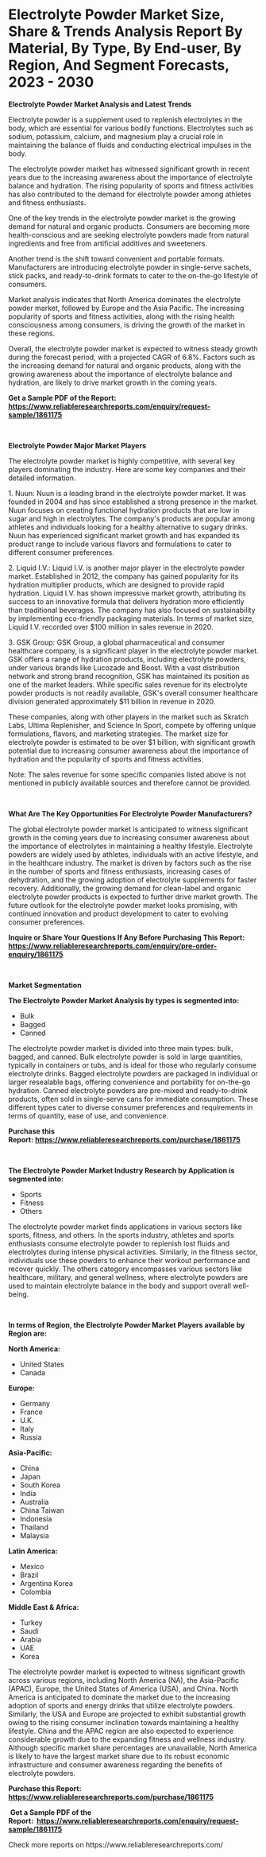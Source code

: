 <p><h1>Electrolyte Powder Market Size, Share & Trends Analysis Report By Material, By Type, By End-user, By Region, And Segment Forecasts, 2023 - 2030</h1></p><p><strong>Electrolyte Powder Market Analysis and Latest Trends</strong></p>
<p><p>Electrolyte powder is a supplement used to replenish electrolytes in the body, which are essential for various bodily functions. Electrolytes such as sodium, potassium, calcium, and magnesium play a crucial role in maintaining the balance of fluids and conducting electrical impulses in the body.</p><p>The electrolyte powder market has witnessed significant growth in recent years due to the increasing awareness about the importance of electrolyte balance and hydration. The rising popularity of sports and fitness activities has also contributed to the demand for electrolyte powder among athletes and fitness enthusiasts.</p><p>One of the key trends in the electrolyte powder market is the growing demand for natural and organic products. Consumers are becoming more health-conscious and are seeking electrolyte powders made from natural ingredients and free from artificial additives and sweeteners.</p><p>Another trend is the shift toward convenient and portable formats. Manufacturers are introducing electrolyte powder in single-serve sachets, stick packs, and ready-to-drink formats to cater to the on-the-go lifestyle of consumers.</p><p>Market analysis indicates that North America dominates the electrolyte powder market, followed by Europe and the Asia Pacific. The increasing popularity of sports and fitness activities, along with the rising health consciousness among consumers, is driving the growth of the market in these regions.</p><p>Overall, the electrolyte powder market is expected to witness steady growth during the forecast period, with a projected CAGR of 6.8%. Factors such as the increasing demand for natural and organic products, along with the growing awareness about the importance of electrolyte balance and hydration, are likely to drive market growth in the coming years.</p></p>
<p><strong>Get a Sample PDF of the Report:&nbsp; <a href="https://www.reliableresearchreports.com/enquiry/request-sample/1861175">https://www.reliableresearchreports.com/enquiry/request-sample/1861175</a></strong></p>
<p>&nbsp;</p>
<p><strong>Electrolyte Powder Major Market Players</strong></p>
<p><p>The electrolyte powder market is highly competitive, with several key players dominating the industry. Here are some key companies and their detailed information.</p><p>1. Nuun: Nuun is a leading brand in the electrolyte powder market. It was founded in 2004 and has since established a strong presence in the market. Nuun focuses on creating functional hydration products that are low in sugar and high in electrolytes. The company's products are popular among athletes and individuals looking for a healthy alternative to sugary drinks. Nuun has experienced significant market growth and has expanded its product range to include various flavors and formulations to cater to different consumer preferences.</p><p>2. Liquid I.V.: Liquid I.V. is another major player in the electrolyte powder market. Established in 2012, the company has gained popularity for its hydration multiplier products, which are designed to provide rapid hydration. Liquid I.V. has shown impressive market growth, attributing its success to an innovative formula that delivers hydration more efficiently than traditional beverages. The company has also focused on sustainability by implementing eco-friendly packaging materials. In terms of market size, Liquid I.V. recorded over $100 million in sales revenue in 2020.</p><p>3. GSK Group: GSK Group, a global pharmaceutical and consumer healthcare company, is a significant player in the electrolyte powder market. GSK offers a range of hydration products, including electrolyte powders, under various brands like Lucozade and Boost. With a vast distribution network and strong brand recognition, GSK has maintained its position as one of the market leaders. While specific sales revenue for its electrolyte powder products is not readily available, GSK's overall consumer healthcare division generated approximately $11 billion in revenue in 2020.</p><p>These companies, along with other players in the market such as Skratch Labs, Ultima Replenisher, and Science In Sport, compete by offering unique formulations, flavors, and marketing strategies. The market size for electrolyte powder is estimated to be over $1 billion, with significant growth potential due to increasing consumer awareness about the importance of hydration and the popularity of sports and fitness activities.</p><p>Note: The sales revenue for some specific companies listed above is not mentioned in publicly available sources and therefore cannot be provided.</p></p>
<p>&nbsp;</p>
<p><strong>What Are The Key Opportunities For Electrolyte Powder Manufacturers?</strong></p>
<p><p>The global electrolyte powder market is anticipated to witness significant growth in the coming years due to increasing consumer awareness about the importance of electrolytes in maintaining a healthy lifestyle. Electrolyte powders are widely used by athletes, individuals with an active lifestyle, and in the healthcare industry. The market is driven by factors such as the rise in the number of sports and fitness enthusiasts, increasing cases of dehydration, and the growing adoption of electrolyte supplements for faster recovery. Additionally, the growing demand for clean-label and organic electrolyte powder products is expected to further drive market growth. The future outlook for the electrolyte powder market looks promising, with continued innovation and product development to cater to evolving consumer preferences.</p></p>
<p><strong>Inquire or Share Your Questions If Any Before Purchasing This Report: <a href="https://www.reliableresearchreports.com/enquiry/pre-order-enquiry/1861175">https://www.reliableresearchreports.com/enquiry/pre-order-enquiry/1861175</a></strong></p>
<p>&nbsp;</p>
<p><strong>Market Segmentation</strong></p>
<p><strong>The Electrolyte Powder Market Analysis by types is segmented into:</strong></p>
<p><ul><li>Bulk</li><li>Bagged</li><li>Canned</li></ul></p>
<p><p>The electrolyte powder market is divided into three main types: bulk, bagged, and canned. Bulk electrolyte powder is sold in large quantities, typically in containers or tubs, and is ideal for those who regularly consume electrolyte drinks. Bagged electrolyte powders are packaged in individual or larger resealable bags, offering convenience and portability for on-the-go hydration. Canned electrolyte powders are pre-mixed and ready-to-drink products, often sold in single-serve cans for immediate consumption. These different types cater to diverse consumer preferences and requirements in terms of quantity, ease of use, and convenience.</p></p>
<p><strong>Purchase this Report:&nbsp;<a href="https://www.reliableresearchreports.com/purchase/1861175">https://www.reliableresearchreports.com/purchase/1861175</a></strong></p>
<p>&nbsp;</p>
<p><strong>The Electrolyte Powder Market Industry Research by Application is segmented into:</strong></p>
<p><ul><li>Sports</li><li>Fitness</li><li>Others</li></ul></p>
<p><p>The electrolyte powder market finds applications in various sectors like sports, fitness, and others. In the sports industry, athletes and sports enthusiasts consume electrolyte powder to replenish lost fluids and electrolytes during intense physical activities. Similarly, in the fitness sector, individuals use these powders to enhance their workout performance and recover quickly. The others category encompasses various sectors like healthcare, military, and general wellness, where electrolyte powders are used to maintain electrolyte balance in the body and support overall well-being.</p></p>
<p>&nbsp;</p>
<p><strong>In terms of Region, the Electrolyte Powder Market Players available by Region are:</strong></p>
<p>
    <p> <strong> North America: </strong>
        <ul>
            <li>United States</li>
            <li>Canada</li>
        </ul>
        </p> 
    <p> <strong> Europe: </strong>
        <ul>
            <li>Germany</li>
            <li>France</li>
            <li>U.K.</li>
            <li>Italy</li>
            <li>Russia</li>
        </ul>
        </p> 
    <p> <strong> Asia-Pacific: </strong>
        <ul>
            <li>China</li>
            <li>Japan</li>
            <li>South Korea</li>
            <li>India</li>
            <li>Australia</li>
            <li>China Taiwan</li>
            <li>Indonesia</li>
            <li>Thailand</li>
            <li>Malaysia</li>
        </ul>
        </p> 
    <p> <strong> Latin America: </strong>
        <ul>
            <li>Mexico</li>
            <li>Brazil</li>
            <li>Argentina Korea</li>
            <li>Colombia</li>
        </ul>
        </p> 
    <p> <strong> Middle East & Africa: </strong>
        <ul>
            <li>Turkey</li>
            <li>Saudi</li>
            <li>Arabia</li>
            <li>UAE</li>
            <li>Korea</li>
        </ul>
    </p>
    </p>
<p><p>The electrolyte powder market is expected to witness significant growth across various regions, including North America (NA), the Asia-Pacific (APAC), Europe, the United States of America (USA), and China. North America is anticipated to dominate the market due to the increasing adoption of sports and energy drinks that utilize electrolyte powders. Similarly, the USA and Europe are projected to exhibit substantial growth owing to the rising consumer inclination towards maintaining a healthy lifestyle. China and the APAC region are also expected to experience considerable growth due to the expanding fitness and wellness industry. Although specific market share percentages are unavailable, North America is likely to have the largest market share due to its robust economic infrastructure and consumer awareness regarding the benefits of electrolyte powders.</p></p>
<p><strong>Purchase this Report: <a href="https://www.reliableresearchreports.com/purchase/1861175">https://www.reliableresearchreports.com/purchase/1861175</a></strong></p>
<p>&nbsp;<strong>Get a Sample PDF of the Report:&nbsp;&nbsp;<a href="https://www.reliableresearchreports.com/enquiry/request-sample/1861175">https://www.reliableresearchreports.com/enquiry/request-sample/1861175</a></strong></p>
<p><strong></strong></p>
<p>Check more reports on https://www.reliableresearchreports.com/</p>
